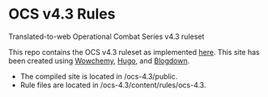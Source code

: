 # OCS v4.3 Rules
 Translated-to-web Operational Combat Series v4.3 ruleset

This repo contains the OCS v4.3 ruleset as implemented [here](https://dornshuld.chemistry.msstate.edu/rules/ocs-4.3/). This site has been created using [Wowchemy](https://wowchemy.com/), [Hugo](https://gohugo.io/), and [Blogdown](https://github.com/rstudio/blogdown).

* The compiled site is located in /ocs-4.3/public. 
* Rule files are located in /ocs-4.3/content/rules/ocs-4.3.
